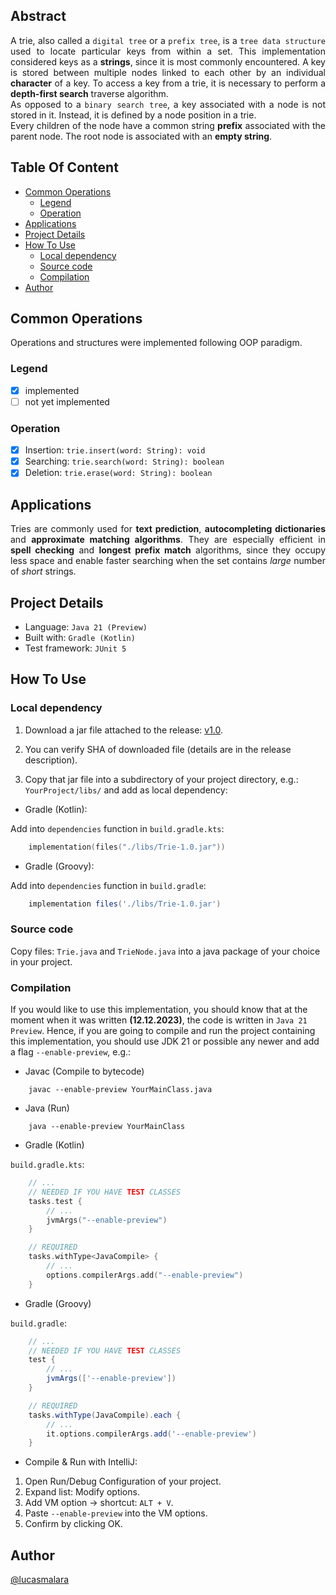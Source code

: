 
## Abstract

<div align="justify">
A trie, also called a <code>digital tree</code> or a <code>prefix tree</code>, 
is a <code>tree data structure</code> used to locate particular keys from within a set. 
This implementation considered keys as a <b>strings</b>, since it is most commonly encountered. 
A key is stored between multiple nodes linked to each other by an individual <b>character</b> of a key.
To access a key from a trie, it is necessary to perform a <b>depth-first search</b> traverse algorithm.
<br>
As opposed to a <code>binary search tree</code>, a key associated with a node is not stored in it.
Instead, it is defined by a node position in a trie.
<br>
Every children of the node have a common string <b>prefix</b> associated with the parent node.
The root node is associated with an <b>empty string</b>.
</div>

## Table Of Content

- [Common Operations](#common-operations)
  - [Legend](#legend)
  - [Operation](#operation)
- [Applications](#applications)
- [Project Details](#project-details)
- [How To Use](#how-to-use)
  - [Local dependency](#local-dependency)
  - [Source code](#source-code)
  - [Compilation](#compilation)
- [Author](#author)


## Common Operations

Operations and structures were implemented following OOP paradigm.

### Legend

- [x] implemented
- [ ] not yet implemented

### Operation

- [x] Insertion: `trie.insert(word: String): void`
- [x] Searching: `trie.search(word: String): boolean`
- [x] Deletion: `trie.erase(word: String): boolean`

## Applications

<div align="justify">
Tries are commonly used for <b>text prediction</b>, <b>autocompleting dictionaries</b>
and <b>approximate matching algorithms</b>. 
They are especially efficient in <b>spell checking</b> and <b>longest prefix match</b> algorithms, 
since they occupy less space 
and enable faster searching when the set contains <i>large</i> number of <i>short</i> strings.
</div>

## Project Details

- Language: `Java 21 (Preview)`
- Built with: `Gradle (Kotlin)`
- Test framework: `JUnit 5`

## How To Use

### Local dependency

1. Download a jar file attached to the release:
   [v1.0](https://github.com/lucasmalara/tries-impl-java/releases/tag/v1.0 "v1.0").

2. You can verify SHA of downloaded file (details are in the release description).

3. Copy that jar file into a subdirectory of your project directory, 
e.g.: `YourProject/libs/` and add as local dependency:

- Gradle (Kotlin):

Add into `dependencies` function in `build.gradle.kts`:

```kotlin
    implementation(files("./libs/Trie-1.0.jar"))
```

- Gradle (Groovy):

Add into `dependencies` function in `build.gradle`:

```groovy
    implementation files('./libs/Trie-1.0.jar')
```

### Source code

Copy files: `Trie.java` and `TrieNode.java` into a java package of your choice in your project.

### Compilation

If you would like to use this implementation, 
you should know that at the moment when it was written
**(12.12.2023)**, the code is written in `Java 21 Preview`.
Hence, if you are going to compile and run the project containing this implementation,
you should use JDK 21 or possible any newer and add a flag `--enable-preview`, e.g.:

- Javac (Compile to bytecode)

```shell
    javac --enable-preview YourMainClass.java
```

- Java (Run)

```shell
    java --enable-preview YourMainClass
```

- Gradle (Kotlin)

`build.gradle.kts`:

```kotlin
    // ...
    // NEEDED IF YOU HAVE TEST CLASSES
    tasks.test {
        // ...
        jvmArgs("--enable-preview")
    }

    // REQUIRED
    tasks.withType<JavaCompile> {
        // ...
        options.compilerArgs.add("--enable-preview")
    }
```

- Gradle (Groovy)

`build.gradle`:

```groovy
    // ...
    // NEEDED IF YOU HAVE TEST CLASSES
    test {
        // ...
        jvmArgs(['--enable-preview'])
    }

    // REQUIRED
    tasks.withType(JavaCompile).each {
        // ...
        it.options.compilerArgs.add('--enable-preview')
    }
```

- Compile & Run with IntelliJ:

1. Open Run/Debug Configuration of your project.
2. Expand list: Modify options.
3. Add VM option -> shortcut: `ALT + V`.
4. Paste `--enable-preview` into the VM options.
5. Confirm by clicking OK.

## Author

[@lucasmalara](https://github.com/lucasmalara "author")

